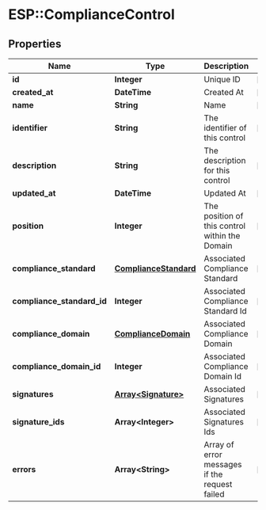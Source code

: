 # ESP::ComplianceControl

## Properties
Name | Type | Description | Notes
------------ | ------------- | ------------- | -------------
**id** | **Integer** | Unique ID | [optional] 
**created_at** | **DateTime** | Created At | [optional] 
**name** | **String** | Name | [optional] 
**identifier** | **String** | The identifier of this control | [optional] 
**description** | **String** | The description for this control | [optional] 
**updated_at** | **DateTime** | Updated At | [optional] 
**position** | **Integer** | The position of this control within the Domain | [optional] 
**compliance_standard** | [**ComplianceStandard**](ComplianceStandard.md) | Associated Compliance Standard | [optional] 
**compliance_standard_id** | **Integer** | Associated Compliance Standard Id | [optional] 
**compliance_domain** | [**ComplianceDomain**](ComplianceDomain.md) | Associated Compliance Domain | [optional] 
**compliance_domain_id** | **Integer** | Associated Compliance Domain Id | [optional] 
**signatures** | [**Array&lt;Signature&gt;**](Signature.md) | Associated Signatures | [optional] 
**signature_ids** | **Array&lt;Integer&gt;** | Associated Signatures Ids | [optional] 
**errors** | **Array&lt;String&gt;** | Array of error messages if the request failed | [optional] 


